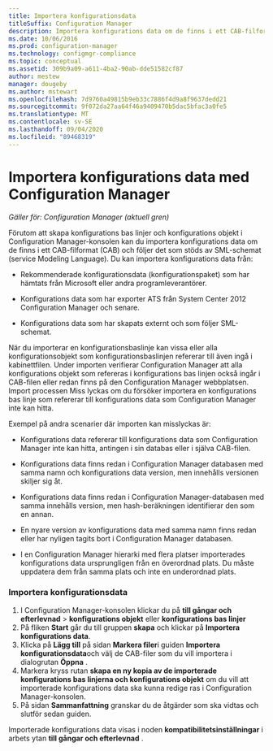 ```yaml
---
title: Importera konfigurationsdata
titleSuffix: Configuration Manager
description: Importera konfigurations data om de finns i ett CAB-filformat och följer schemat för service Modeling-språket som stöds.
ms.date: 10/06/2016
ms.prod: configuration-manager
ms.technology: configmgr-compliance
ms.topic: conceptual
ms.assetid: 309b9a09-a611-4ba2-90ab-dde51582cf87
author: mestew
manager: dougeby
ms.author: mstewart
ms.openlocfilehash: 7d9760a49815b9eb33c7886f4d9a8f9637dedd21
ms.sourcegitcommit: 9f072da27aa64f46a9409470b5dac5bfac3a0fe5
ms.translationtype: MT
ms.contentlocale: sv-SE
ms.lasthandoff: 09/04/2020
ms.locfileid: "89468319"
---
```

# <a name="import-configuration-data-with-configuration-manager"></a>Importera konfigurations data med Configuration Manager

*Gäller för: Configuration Manager (aktuell gren)*

Förutom att skapa konfigurations bas linjer och konfigurations objekt i Configuration Manager-konsolen kan du importera konfigurations data om de finns i ett CAB-filformat (CAB) och följer det som stöds av SML-schemat (service Modeling Language). Du kan importera konfigurations data från:  

- Rekommenderade konfigurationsdata (konfigurationspaket) som har hämtats från Microsoft eller andra programleverantörer.  

- Konfigurations data som har exporter ATS från System Center 2012 Configuration Manager och senare.  

- Konfigurations data som har skapats externt och som följer SML-schemat.  

När du importerar en konfigurationsbaslinje kan vissa eller alla konfigurationsobjekt som konfigurationsbaslinjen refererar till även ingå i kabinettfilen. Under importen verifierar Configuration Manager att alla konfigurations objekt som refereras i konfigurations bas linjen också ingår i CAB-filen eller redan finns på den Configuration Manager webbplatsen. Import processen Miss lyckas om du försöker importera en konfigurations bas linje som refererar till konfigurations data som Configuration Manager inte kan hitta.  

Exempel på andra scenarier där importen kan misslyckas är:  

-   Konfigurations data refererar till konfigurations data som Configuration Manager inte kan hitta, antingen i sin databas eller i själva CAB-filen.  

-   Konfigurations data finns redan i Configuration Manager databasen med samma namn och konfigurations data version, men innehålls versionen skiljer sig åt.  

-   Konfigurations data finns redan i Configuration Manager-databasen med samma innehålls version, men hash-beräkningen identifierar den som en annan.  

-   En nyare version av konfigurations data med samma namn finns redan eller har nyligen tagits bort i Configuration Manager databasen.  

-   I en Configuration Manager hierarki med flera platser importerades konfigurations data ursprungligen från en överordnad plats. Du måste uppdatera dem från samma plats och inte en underordnad plats.  

### <a name="import-configuration-data"></a>Importera konfigurationsdata  

1.  I Configuration Manager-konsolen klickar du på **till gångar och efterlevnad**  >  **konfigurations objekt** eller **konfigurations bas linjer**
2.  På fliken **Start** går du till gruppen **skapa** och klickar på **Importera konfigurations data**.  
3.  Klicka på **Lägg till** på sidan **Markera filer**i guiden **Importera konfigurationsdata**och välj de CAB-filer som du vill importera i dialogrutan **Öppna** .  
4.  Markera kryss rutan **skapa en ny kopia av de importerade konfigurations bas linjerna och konfigurations objekt** om du vill att importerade konfigurations data ska kunna redige ras i Configuration Manager-konsolen.  
5.  På sidan **Sammanfattning** granskar du de åtgärder som ska vidtas och slutför sedan guiden.  

Importerade konfigurations data visas i noden **kompatibilitetsinställningar** i arbets ytan **till gångar och efterlevnad** .  
